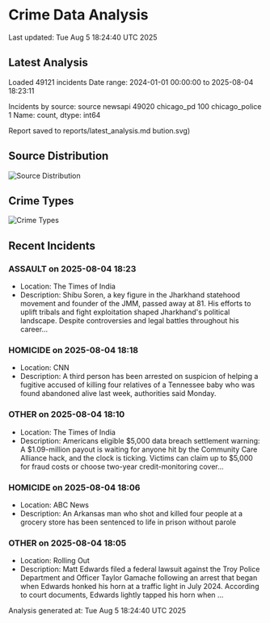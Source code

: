 # Crime Data Analysis
Last updated: Tue Aug  5 18:24:40 UTC 2025

## Latest Analysis

Loaded 49121 incidents
Date range: 2024-01-01 00:00:00 to 2025-08-04 18:23:11

Incidents by source:
source
newsapi           49020
chicago_pd          100
chicago_police        1
Name: count, dtype: int64

Report saved to reports/latest_analysis.md
bution.svg)

## Source Distribution
![Source Distribution](images/source_distribution.svg)

## Crime Types
![Crime Types](images/crime_types.svg)

## Recent Incidents

### ASSAULT on 2025-08-04 18:23
- Location: The Times of India
- Description: Shibu Soren, a key figure in the Jharkhand statehood movement and founder of the JMM, passed away at 81. His efforts to uplift tribals and fight exploitation shaped Jharkhand's political landscape. Despite controversies and legal battles throughout his career…


### HOMICIDE on 2025-08-04 18:18
- Location: CNN
- Description: A third person has been arrested on suspicion of helping a fugitive accused of killing four relatives of a Tennessee baby who was found abandoned alive last week, authorities said Monday.


### OTHER on 2025-08-04 18:10
- Location: The Times of India
- Description: Americans eligible $5,000 data breach settlement warning: A $1.09-million payout is waiting for anyone hit by the Community Care Alliance hack, and the clock is ticking. Victims can claim up to $5,000 for fraud costs or choose two-year credit-monitoring cover…


### HOMICIDE on 2025-08-04 18:06
- Location: ABC News
- Description: An Arkansas man who shot and killed four people at a grocery store has been sentenced to life in prison without parole


### OTHER on 2025-08-04 18:05
- Location: Rolling Out
- Description: Matt Edwards filed a federal lawsuit against the Troy Police Department and Officer Taylor Gamache following an arrest that began when Edwards honked his horn at a traffic light in July 2024. According to court documents, Edwards lightly tapped his horn when …

Analysis generated at: Tue Aug  5 18:24:40 UTC 2025
